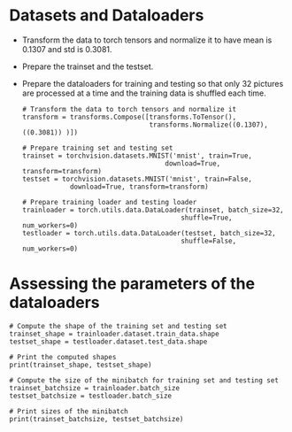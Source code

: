 # Datasets and Dataloaders

- Transform the data to torch tensors and normalize it to have mean is 0.1307 and std is 0.3081.
- Prepare the trainset and the testset.
- Prepare the dataloaders for training and testing so that only 32 pictures are processed at a time and the training data is shuffled each time.

    ```
    # Transform the data to torch tensors and normalize it 
    transform = transforms.Compose([transforms.ToTensor(),
                                    transforms.Normalize((0.1307), ((0.3081)) )])

    # Prepare training set and testing set
    trainset = torchvision.datasets.MNIST('mnist', train=True, 
                                        download=True, transform=transform)
    testset = torchvision.datasets.MNIST('mnist', train=False,
                download=True, transform=transform)

    # Prepare training loader and testing loader
    trainloader = torch.utils.data.DataLoader(trainset, batch_size=32,
                                            shuffle=True, num_workers=0)
    testloader = torch.utils.data.DataLoader(testset, batch_size=32,
                                            shuffle=False, num_workers=0) 
    ```

# Assessing the parameters of the dataloaders
```
# Compute the shape of the training set and testing set
trainset_shape = trainloader.dataset.train_data.shape
testset_shape = testloader.dataset.test_data.shape

# Print the computed shapes
print(trainset_shape, testset_shape)

# Compute the size of the minibatch for training set and testing set
trainset_batchsize = trainloader.batch_size
testset_batchsize = testloader.batch_size

# Print sizes of the minibatch
print(trainset_batchsize, testset_batchsize)
```